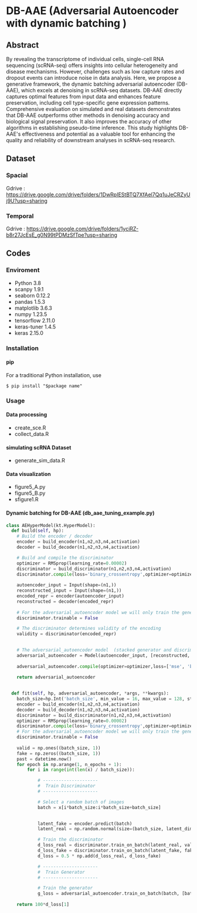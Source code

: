 # DB-AAE (Adversarial Autoencoder with dynamic batching )
## Abstract

By revealing the transcriptome of individual cells, single-cell RNA sequencing (scRNA-seq) offers insights into cellular heterogeneity and disease mechanisms. However, challenges such as low capture rates and dropout events can introduce noise in data analysis. Here, we propose a generative framework, the dynamic batching adversarial autoencoder (DB-AAE), which excels at denoising in scRNA-seq datasets. DB-AAE directly captures optimal features from input data and enhances feature preservation, including cell type-specific gene expression patterns. Comprehensive evaluation on simulated and real datasets demonstrates that DB-AAE outperforms other methods in denoising accuracy and biological signal preservation. It also improves the accuracy of other algorithms in establishing pseudo-time inference. This study highlights DB-AAE's effectiveness and potential as a valuable tool for enhancing the quality and reliability of downstream analyses in scRNA-seq research.

## Dataset

### Spacial
Gdrive : https://drive.google.com/drive/folders/1DwRpIEStBTQ7XfAel7Qq1uJeCRZyUj9U?usp=sharing

### Temporal
Gdrive : https://drive.google.com/drive/folders/1yciRZ-b8r27JcEsE_g0N99tPDMzSfTpe?usp=sharing

## Codes

### Enviroment
- Python 3.8
- scanpy 1.9.1
- seaborn 0.12.2
- pandas 1.5.3
- matplotlib 3.6.3
- numpy 1.23.5
- tensorflow 2.11.0
- keras-tuner 1.4.5
- keras 2.15.0
### Installation
#### pip

For a traditional Python installation, use
```
$ pip install "$package name"
```
### Usage
#### Data processing
- create_sce.R
- collect_data.R
#### simulating scRNA Dataset
- generate_sim_data.R
#### Data visualization
- figure5_A.py
- figure5_B.py
- sfigure1.R
#### Dynamic batching for DB-AAE (db_aae_tuning_example.py)
```python
class AEHyperModel(kt.HyperModel):
  def build(self, hp):
    # Build the encoder / decoder
    encoder = build_encoder(n1,n2,n3,n4,activation)
    decoder = build_decoder(n1,n2,n3,n4,activation)

    # Build and compile the discriminator
    optimizer = RMSprop(learning_rate=0.00002)
    discriminator = build_discriminator(n1,n2,n3,n4,activation)
    discriminator.compile(loss='binary_crossentropy',optimizer=optimizer,metrics=['accuracy'])
    
    autoencoder_input = Input(shape=(n1,))
    reconstructed_input = Input(shape=(n1,))
    encoded_repr = encoder(autoencoder_input)
    reconstructed = decoder(encoded_repr)
    
    # For the adversarial_autoencoder model we will only train the generator
    discriminator.trainable = False

    # The discriminator determines validity of the encoding
    validity = discriminator(encoded_repr)
    

    # The adversarial_autoencoder model  (stacked generator and discriminator)
    adversarial_autoencoder = Model(autoencoder_input, [reconstructed, validity])
    
    adversarial_autoencoder.compile(optimizer=optimizer,loss=['mse', 'binary_crossentropy'],loss_weights=[0.999, 0.001])

    return adversarial_autoencoder
    
    
  def fit(self, hp, adversarial_autoencoder, *args, **kwargs):
    batch_size=hp.Int('batch_size', min_value = 16, max_value = 128, step = 8)
    encoder = build_encoder(n1,n2,n3,n4,activation)
    decoder = build_decoder(n1,n2,n3,n4,activation)
    discriminator = build_discriminator(n1,n2,n3,n4,activation)
    optimizer = RMSprop(learning_rate=0.00002)
    discriminator.compile(loss='binary_crossentropy',optimizer=optimizer,metrics=['accuracy'])
    # For the adversarial_autoencoder model we will only train the generator
    discriminator.trainable = False
    
    valid = np.ones((batch_size, 1))
    fake = np.zeros((batch_size, 1))
    past = datetime.now()
    for epoch in np.arange(1, n_epochs + 1):
        for i in range(int(len(x) / batch_size)):

            # ---------------------
            #  Train Discriminator
            # ---------------------

            # Select a random batch of images
            batch = x[i*batch_size:i*batch_size+batch_size]

    
            latent_fake = encoder.predict(batch)
            latent_real = np.random.normal(size=(batch_size, latent_dim))

            # Train the discriminator
            d_loss_real = discriminator.train_on_batch(latent_real, valid)
            d_loss_fake = discriminator.train_on_batch(latent_fake, fake)
            d_loss = 0.5 * np.add(d_loss_real, d_loss_fake)

            # ---------------------
            #  Train Generator
            # ---------------------

            # Train the generator
            g_loss = adversarial_autoencoder.train_on_batch(batch, [batch, valid])
       
    return 100*d_loss[1]
```


